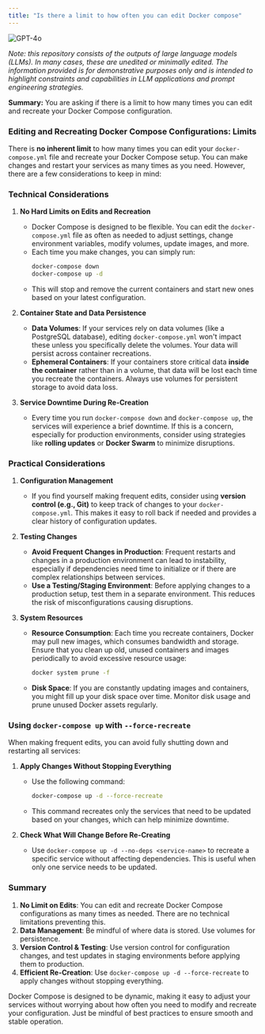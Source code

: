 ```yaml
---
title: "Is there a limit to how often you can edit Docker compose"
---
```

![GPT-4o](https://img.shields.io/badge/GPT--4o-3333FF?style=for-the-badge&logo=openai&logoColor=white)



*Note: this repository consists of the outputs of large language models (LLMs). In many cases, these are unedited or minimally edited. The information provided is for demonstrative purposes only and is intended to highlight constraints and capabilities in LLM applications and prompt engineering strategies.*


**Summary:** You are asking if there is a limit to how many times you can edit and recreate your Docker Compose configuration.

### Editing and Recreating Docker Compose Configurations: Limits

There is **no inherent limit** to how many times you can edit your `docker-compose.yml` file and recreate your Docker Compose setup. You can make changes and restart your services as many times as you need. However, there are a few considerations to keep in mind:

### Technical Considerations

1. **No Hard Limits on Edits and Recreation**
   - Docker Compose is designed to be flexible. You can edit the `docker-compose.yml` file as often as needed to adjust settings, change environment variables, modify volumes, update images, and more.
   - Each time you make changes, you can simply run:
     ```bash
     docker-compose down
     docker-compose up -d
     ```
   - This will stop and remove the current containers and start new ones based on your latest configuration.

2. **Container State and Data Persistence**
   - **Data Volumes**: If your services rely on data volumes (like a PostgreSQL database), editing `docker-compose.yml` won't impact these unless you specifically delete the volumes. Your data will persist across container recreations.
   - **Ephemeral Containers**: If your containers store critical data **inside the container** rather than in a volume, that data will be lost each time you recreate the containers. Always use volumes for persistent storage to avoid data loss.

3. **Service Downtime During Re-Creation**
   - Every time you run `docker-compose down` and `docker-compose up`, the services will experience a brief downtime. If this is a concern, especially for production environments, consider using strategies like **rolling updates** or **Docker Swarm** to minimize disruptions.

### Practical Considerations

1. **Configuration Management**
   - If you find yourself making frequent edits, consider using **version control (e.g., Git)** to keep track of changes to your `docker-compose.yml`. This makes it easy to roll back if needed and provides a clear history of configuration updates.

2. **Testing Changes**
   - **Avoid Frequent Changes in Production**: Frequent restarts and changes in a production environment can lead to instability, especially if dependencies need time to initialize or if there are complex relationships between services.
   - **Use a Testing/Staging Environment**: Before applying changes to a production setup, test them in a separate environment. This reduces the risk of misconfigurations causing disruptions.

3. **System Resources**
   - **Resource Consumption**: Each time you recreate containers, Docker may pull new images, which consumes bandwidth and storage. Ensure that you clean up old, unused containers and images periodically to avoid excessive resource usage:
     ```bash
     docker system prune -f
     ```
   - **Disk Space**: If you are constantly updating images and containers, you might fill up your disk space over time. Monitor disk usage and prune unused Docker assets regularly.

### Using `docker-compose up` with `--force-recreate`

When making frequent edits, you can avoid fully shutting down and restarting all services:

1. **Apply Changes Without Stopping Everything**
   - Use the following command:
     ```bash
     docker-compose up -d --force-recreate
     ```
   - This command recreates only the services that need to be updated based on your changes, which can help minimize downtime.

2. **Check What Will Change Before Re-Creating**
   - Use `docker-compose up -d --no-deps <service-name>` to recreate a specific service without affecting dependencies. This is useful when only one service needs to be updated.

### Summary
1. **No Limit on Edits**: You can edit and recreate Docker Compose configurations as many times as needed. There are no technical limitations preventing this.
2. **Data Management**: Be mindful of where data is stored. Use volumes for persistence.
3. **Version Control & Testing**: Use version control for configuration changes, and test updates in staging environments before applying them to production.
4. **Efficient Re-Creation**: Use `docker-compose up -d --force-recreate` to apply changes without stopping everything.

Docker Compose is designed to be dynamic, making it easy to adjust your services without worrying about how often you need to modify and recreate your configuration. Just be mindful of best practices to ensure smooth and stable operation.
